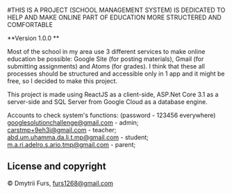 #THIS IS A PROJECT (SCHOOL MANAGEMENT SYSTEM) IS DEDICATED TO HELP AND MAKE ONLINE PART OF EDUCATION MORE STRUCTERED AND COMFORTABLE

**Version 1.0.0 **

Most of the school in my area use 3 different services to make online education be possible: Google Site (for posting materials), 
Gmail (for submitting assignments) and Atoms (for grades). I think that these all processes should be structured and accessible only in 1 app 
and it might be free, so I decided to make this project.

This project is made using ReactJS as a client-side, ASP.Net Core 3.1 as a server-side and SQL Server from Google Cloud as a database engine. 

Accounts to check system's functions: (password - 123456 everywhere)
googlesolutionchallenge@gmail.com - admin;  
carstmp+9eh3i@gmail.com - teacher;
abd.um.uhamma.da.li.t.mp@gmail.com - student;
m.a.ri.adelro.s.ario.tmp@gmail.com - parent;



## License and copyright

© Dmytrii Furs, furs1268@gmail.com
